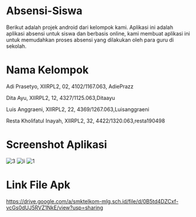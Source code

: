 # Absensi-Siswa
Berikut adalah projek android dari kelompok kami. Aplikasi ini adalah aplikasi absensi untuk siswa dan berbasis online, kami membuat aplikasi ini untuk memudahkan proses absensi yang dilakukan oleh para guru di sekolah.

# Nama Kelompok
Adi Prasetyo, XIIRPL2, 02, 4102/1167.063, AdiePrazz

Dita Ayu, XIIRPL2, 12, 4327/1125.063,Ditaayu

Luis Anggraeni, XIIRPL2, 22, 4369/1267.063,Luisanggraeni

Resta Kholifatul Inayah, XIIRPL2, 32, 4422/1320.063,resta190498

# Screenshot Aplikasi
![3](https://cloud.githubusercontent.com/assets/15698905/20467942/5ef7585a-afc3-11e6-8c16-c69977ac5e7d.JPG)
![ii](https://cloud.githubusercontent.com/assets/15698905/20467943/5f02c5b4-afc3-11e6-8ebd-e61f94981ee7.JPG)
![1](https://cloud.githubusercontent.com/assets/15698905/20467940/5a82c1ec-afc3-11e6-92dd-813cd42e3ee2.JPG)

# Link File Apk
https://drive.google.com/a/smktelkom-mlg.sch.id/file/d/0B5td4DZCxf-vcGs0dUJ5RVZ1NkE/view?usp=sharing
